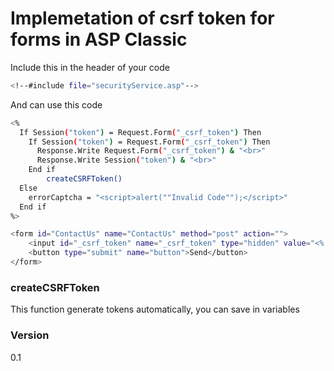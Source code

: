 # Implemetation of csrf token for forms in ASP Classic

Include this in the header of your code

```sh
<!--#include file="securityService.asp"-->
```

And can use this code

```sh
<%
  If Session("token") = Request.Form("_csrf_token") Then
    If Session("token") = Request.Form("_csrf_token") Then
      Response.Write Request.Form("_csrf_token") & "<br>"
      Response.Write Session("token") & "<br>"
    End if
		createCSRFToken()
  Else
    errorCaptcha = "<script>alert(""Invalid Code"");</script>"
  End if
%>

<form id="ContactUs" name="ContactUs" method="post" action="">
	<input id="_csrf_token" name="_csrf_token" type="hidden" value="<% Response.Write Session("token") %>">
	<button type="submit" name="button">Send</button>
</form>
```

### createCSRFToken

This function generate tokens automatically, you can save in variables

### Version
0.1
